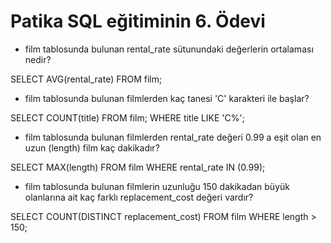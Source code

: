 
# Patika SQL eğitiminin 6. Ödevi

- film tablosunda bulunan rental_rate sütunundaki değerlerin ortalaması nedir?

SELECT AVG(rental_rate) FROM film;

- film tablosunda bulunan filmlerden kaç tanesi 'C' karakteri ile başlar?

SELECT COUNT(title) FROM film;
WHERE title LIKE 'C%';

- film tablosunda bulunan filmlerden rental_rate değeri 0.99 a eşit olan en uzun (length) film kaç dakikadır?

SELECT MAX(length) FROM film
WHERE rental_rate IN (0.99);

- film tablosunda bulunan filmlerin uzunluğu 150 dakikadan büyük olanlarına ait kaç farklı replacement_cost değeri vardır?

SELECT COUNT(DISTINCT replacement_cost) FROM film
WHERE length > 150;